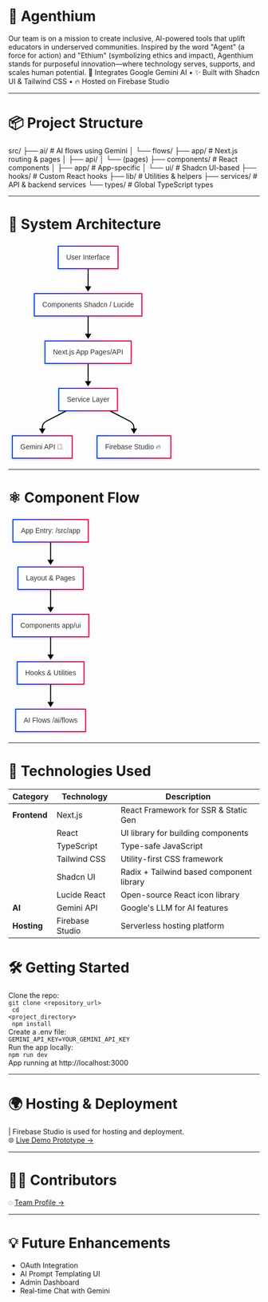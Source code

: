 # 🚀 Agenthium
Our team is on a mission to create inclusive, AI-powered tools that uplift educators in underserved communities. Inspired by the word "Agent" (a force for action) and "Ethium" (symbolizing ethics and impact), Agenthium stands for purposeful innovation—where technology serves, supports, and scales human potential.
🧠 Integrates Google Gemini AI • ✨ Built with Shadcn UI & Tailwind CSS • 🔥 Hosted on Firebase Studio

<hr/>

# 📦 Project Structure

src/
├── ai/             # AI flows using Gemini
│   └── flows/
├── app/            # Next.js routing & pages
│   ├── api/
│   └── (pages)
├── components/     # React components
│   ├── app/        # App-specific
│   └── ui/         # Shadcn UI-based
├── hooks/          # Custom React hooks
├── lib/            # Utilities & helpers
├── services/       # API & backend services
└── types/          # Global TypeScript types

<hr/>

# 🧠 System Architecture

<svg id="export-svg" width="100%" xmlns="http://www.w3.org/2000/svg" class="flowchart" style="max-width: 333.8671875px;" viewBox="0 0 333.8671875 441" role="graphics-document document" aria-roledescription="flowchart-v2"><style xmlns="http://www.w3.org/1999/xhtml">@import url("https://cdnjs.cloudflare.com/ajax/libs/font-awesome/6.2.0/css/all.min.css"); p {margin: 0;}</style><style>#export-svg{font-family:arial,sans-serif;font-size:14px;fill:#333;}@keyframes edge-animation-frame{from{stroke-dashoffset:0;}}@keyframes dash{to{stroke-dashoffset:0;}}#export-svg .edge-animation-slow{stroke-dasharray:9,5!important;stroke-dashoffset:900;animation:dash 50s linear infinite;stroke-linecap:round;}#export-svg .edge-animation-fast{stroke-dasharray:9,5!important;stroke-dashoffset:900;animation:dash 20s linear infinite;stroke-linecap:round;}#export-svg .error-icon{fill:#ffffff;}#export-svg .error-text{fill:#000000;stroke:#000000;}#export-svg .edge-thickness-normal{stroke-width:2px;}#export-svg .edge-thickness-thick{stroke-width:3.5px;}#export-svg .edge-pattern-solid{stroke-dasharray:0;}#export-svg .edge-thickness-invisible{stroke-width:0;fill:none;}#export-svg .edge-pattern-dashed{stroke-dasharray:3;}#export-svg .edge-pattern-dotted{stroke-dasharray:2;}#export-svg .marker{fill:#000000;stroke:#000000;}#export-svg .marker.cross{stroke:#000000;}#export-svg svg{font-family:arial,sans-serif;font-size:14px;}#export-svg p{margin:0;}#export-svg .label{font-family:arial,sans-serif;color:#333;}#export-svg .cluster-label text{fill:#000000;}#export-svg .cluster-label span{color:#000000;}#export-svg .cluster-label span p{background-color:transparent;}#export-svg .label text,#export-svg span{fill:#333;color:#333;}#export-svg .node rect,#export-svg .node circle,#export-svg .node ellipse,#export-svg .node polygon,#export-svg .node path{fill:#ffffff;stroke:#000000;stroke-width:2px;}#export-svg .rough-node .label text,#export-svg .node .label text,#export-svg .image-shape .label,#export-svg .icon-shape .label{text-anchor:middle;}#export-svg .node .katex path{fill:#000;stroke:#000;stroke-width:1px;}#export-svg .rough-node .label,#export-svg .node .label,#export-svg .image-shape .label,#export-svg .icon-shape .label{text-align:center;}#export-svg .node.clickable{cursor:pointer;}#export-svg .root .anchor path{fill:#000000!important;stroke-width:0;stroke:#000000;}#export-svg .arrowheadPath{fill:#000000;}#export-svg .edgePath .path{stroke:#000000;stroke-width:2px;}#export-svg .flowchart-link{stroke:#000000;fill:none;}#export-svg .edgeLabel{background-color:hsl(-120, 0%, 80%);text-align:center;}#export-svg .edgeLabel p{background-color:hsl(-120, 0%, 80%);}#export-svg .edgeLabel rect{opacity:0.5;background-color:hsl(-120, 0%, 80%);fill:hsl(-120, 0%, 80%);}#export-svg .labelBkg{background-color:rgba(204, 204, 204, 0.5);}#export-svg .cluster rect{fill:#ffffff;stroke:hsl(0, 0%, 90%);stroke-width:2px;}#export-svg .cluster text{fill:#000000;}#export-svg .cluster span{color:#000000;}#export-svg div.mermaidTooltip{position:absolute;text-align:center;max-width:200px;padding:2px;font-family:arial,sans-serif;font-size:12px;background:#ffffff;border:1px solid hsl(0, 0%, 90%);border-radius:2px;pointer-events:none;z-index:100;}#export-svg .flowchartTitleText{text-anchor:middle;font-size:18px;fill:#333;}#export-svg rect.text{fill:none;stroke-width:0;}#export-svg .icon-shape,#export-svg .image-shape{background-color:hsl(-120, 0%, 80%);text-align:center;}#export-svg .icon-shape p,#export-svg .image-shape p{background-color:hsl(-120, 0%, 80%);padding:2px;}#export-svg .icon-shape rect,#export-svg .image-shape rect{opacity:0.5;background-color:hsl(-120, 0%, 80%);fill:hsl(-120, 0%, 80%);}#export-svg .label-icon{display:inline-block;height:1em;overflow:visible;vertical-align:-0.125em;}#export-svg .node .label-icon path{fill:currentColor;stroke:revert;stroke-width:revert;}#export-svg .node .neo-node{stroke:#000000;}#export-svg [data-look="neo"].node rect,#export-svg [data-look="neo"].cluster rect,#export-svg [data-look="neo"].node polygon{stroke:url(#export-svg-gradient);filter:drop-shadow( 0px 1px 2px rgba(0, 0, 0, 0.25));}#export-svg [data-look="neo"].node path{stroke:url(#export-svg-gradient);stroke-width:2;}#export-svg [data-look="neo"].node .outer-path{filter:drop-shadow( 0px 1px 2px rgba(0, 0, 0, 0.25));}#export-svg [data-look="neo"].node .neo-line path{stroke:#000000;filter:none;}#export-svg [data-look="neo"].node circle{stroke:url(#export-svg-gradient);filter:drop-shadow( 0px 1px 2px rgba(0, 0, 0, 0.25));}#export-svg [data-look="neo"].node circle .state-start{fill:#000000;}#export-svg [data-look="neo"].statediagram-cluster rect{fill:#ffffff;stroke:url(#export-svg-gradient);stroke-width:2;}#export-svg [data-look="neo"].icon-shape .icon{fill:url(#export-svg-gradient);filter:drop-shadow( 0px 1px 2px rgba(0, 0, 0, 0.25));}#export-svg [data-look="neo"].icon-shape .icon-neo path{stroke:url(#export-svg-gradient);filter:drop-shadow( 0px 1px 2px rgba(0, 0, 0, 0.25));}#export-svg :root{--mermaid-font-family:"trebuchet ms",verdana,arial,sans-serif;}</style><g><marker id="export-svg_flowchart-v2-pointEnd" class="marker flowchart-v2" viewBox="0 0 11.5 14" refX="7.75" refY="7" markerUnits="userSpaceOnUse" markerWidth="10.5" markerHeight="14" orient="auto"><path d="M 0 0 L 11.5 7 L 0 14 z" class="arrowMarkerPath" style="stroke-width: 0; stroke-dasharray: 1, 0;"/></marker><marker id="export-svg_flowchart-v2-pointStart" class="marker flowchart-v2" viewBox="0 0 11.5 14" refX="4" refY="7" markerUnits="userSpaceOnUse" markerWidth="11.5" markerHeight="14" orient="auto"><polygon points="0,7 11.5,14 11.5,0" class="arrowMarkerPath" style="stroke-width: 0; stroke-dasharray: 1, 0;"/></marker><marker id="export-svg_flowchart-v2-pointEnd-margin" class="marker flowchart-v2" viewBox="0 0 11.5 14" refX="11.5" refY="7" markerUnits="userSpaceOnUse" markerWidth="10.5" markerHeight="14" orient="auto"><path d="M 0 0 L 11.5 7 L 0 14 z" class="arrowMarkerPath" style="stroke-width: 0; stroke-dasharray: 1, 0;"/></marker><marker id="export-svg_flowchart-v2-pointStart-margin" class="marker flowchart-v2" viewBox="0 0 11.5 14" refX="1" refY="7" markerUnits="userSpaceOnUse" markerWidth="11.5" markerHeight="14" orient="auto"><polygon points="0,7 11.5,14 11.5,0" class="arrowMarkerPath" style="stroke-width: 0; stroke-dasharray: 1, 0;"/></marker><marker id="export-svg_flowchart-v2-circleEnd" class="marker flowchart-v2" viewBox="0 0 10 10" refY="5" refX="10.75" markerUnits="userSpaceOnUse" markerWidth="14" markerHeight="14" orient="auto"><circle cx="5" cy="5" r="5" class="arrowMarkerPath" style="stroke-width: 0; stroke-dasharray: 1, 0;"/></marker><marker id="export-svg_flowchart-v2-circleStart" class="marker flowchart-v2" viewBox="0 0 10 10" refX="0" refY="5" markerUnits="userSpaceOnUse" markerWidth="14" markerHeight="14" orient="auto"><circle cx="5" cy="5" r="5" class="arrowMarkerPath" style="stroke-width: 0; stroke-dasharray: 1, 0;"/></marker><marker id="export-svg_flowchart-v2-circleEnd-margin" class="marker flowchart-v2" viewBox="0 0 10 10" refY="5" refX="12.25" markerUnits="userSpaceOnUse" markerWidth="14" markerHeight="14" orient="auto"><circle cx="5" cy="5" r="5" class="arrowMarkerPath" style="stroke-width: 0; stroke-dasharray: 1, 0;"/></marker><marker id="export-svg_flowchart-v2-circleStart-margin" class="marker flowchart-v2" viewBox="0 0 10 10" refX="-2" refY="5" markerUnits="userSpaceOnUse" markerWidth="14" markerHeight="14" orient="auto"><circle cx="5" cy="5" r="5" class="arrowMarkerPath" style="stroke-width: 0; stroke-dasharray: 1, 0;"/></marker><marker id="export-svg_flowchart-v2-crossEnd" class="marker cross flowchart-v2" viewBox="0 0 15 15" refX="17.7" refY="7.5" markerUnits="userSpaceOnUse" markerWidth="12" markerHeight="12" orient="auto"><path d="M 1,1 L 14,14 M 1,14 L 14,1" class="arrowMarkerPath" style="stroke-width: 2.5;"/></marker><marker id="export-svg_flowchart-v2-crossStart" class="marker cross flowchart-v2" viewBox="0 0 15 15" refX="-3.5" refY="7.5" markerUnits="userSpaceOnUse" markerWidth="12" markerHeight="12" orient="auto"><path d="M 1,1 L 14,14 M 1,14 L 14,1" class="arrowMarkerPath" style="stroke-width: 2.5; stroke-dasharray: 1, 0;"/></marker><marker id="export-svg_flowchart-v2-crossEnd-margin" class="marker cross flowchart-v2" viewBox="0 0 15 15" refX="17.7" refY="7.5" markerUnits="userSpaceOnUse" markerWidth="12" markerHeight="12" orient="auto"><path d="M 1,1 L 14,14 M 1,14 L 14,1" class="arrowMarkerPath" style="stroke-width: 2.5;"/></marker><marker id="export-svg_flowchart-v2-crossStart-margin" class="marker cross flowchart-v2" viewBox="0 0 15 15" refX="-3.5" refY="7.5" markerUnits="userSpaceOnUse" markerWidth="12" markerHeight="12" orient="auto"><path d="M 1,1 L 14,14 M 1,14 L 14,1" class="arrowMarkerPath" style="stroke-width: 2.5; stroke-dasharray: 1, 0;"/></marker><g class="root"><g class="clusters"/><g class="edgePaths"><path d="M159.927734375,53L159.927734375,78L159.927734375,99" id="L_User_UI_0" class="edge-thickness-normal edge-pattern-solid edge-thickness-normal edge-pattern-solid flowchart-link" style="stroke-dasharray: 0 0 37 9; stroke-dashoffset: 0;;" data-edge="true" data-et="edge" data-id="L_User_UI_0" data-points="W3sieCI6MTU5LjkyNzczNDM3NSwieSI6NTN9LHsieCI6MTU5LjkyNzczNDM3NSwieSI6Nzh9LHsieCI6MTU5LjkyNzczNDM3NSwieSI6MTAzfV0=" marker-end="url(#export-svg_flowchart-v2-pointEnd-margin)"/><path d="M159.927734375,148L159.927734375,173L159.927734375,194" id="L_UI_App_0" class="edge-thickness-normal edge-pattern-solid edge-thickness-normal edge-pattern-solid flowchart-link" style="stroke-dasharray: 0 0 37 9; stroke-dashoffset: 0;;" data-edge="true" data-et="edge" data-id="L_UI_App_0" data-points="W3sieCI6MTU5LjkyNzczNDM3NSwieSI6MTQ4fSx7IngiOjE1OS45Mjc3MzQzNzUsInkiOjE3M30seyJ4IjoxNTkuOTI3NzM0Mzc1LCJ5IjoxOTh9XQ==" marker-end="url(#export-svg_flowchart-v2-pointEnd-margin)"/><path d="M159.927734375,243L159.927734375,268L159.927734375,289" id="L_App_Services_0" class="edge-thickness-normal edge-pattern-solid edge-thickness-normal edge-pattern-solid flowchart-link" style="stroke-dasharray: 0 0 37 9; stroke-dashoffset: 0;;" data-edge="true" data-et="edge" data-id="L_App_Services_0" data-points="W3sieCI6MTU5LjkyNzczNDM3NSwieSI6MjQzfSx7IngiOjE1OS45Mjc3MzQzNzUsInkiOjI2OH0seyJ4IjoxNTkuOTI3NzM0Mzc1LCJ5IjoyOTN9XQ==" marker-end="url(#export-svg_flowchart-v2-pointEnd-margin)"/><path d="M116.36451480263159,338L76.50171229060552,358.58876881288836Q67.9609375,363 67.9609375,372.6126892496319L67.9609375,384" id="L_Services_Gemini_0" class="edge-thickness-normal edge-pattern-solid edge-thickness-normal edge-pattern-solid flowchart-link" style="stroke-dasharray: 0 0 64.63804626464844 9; stroke-dashoffset: 0;;" data-edge="true" data-et="edge" data-id="L_Services_Gemini_0" data-points="W3sieCI6MTE2LjM2NDUxNDgwMjYzMTU5LCJ5IjozMzh9LHsieCI6NjcuOTYwOTM3NSwieSI6MzYzfSx7IngiOjY3Ljk2MDkzNzUsInkiOjM4OH1d" marker-end="url(#export-svg_flowchart-v2-pointEnd-margin)"/><path d="M203.4909539473684,338L243.35375645939448,358.58876881288836Q251.89453125,363 251.89453125,372.6126892496319L251.89453125,384" id="L_Services_Firebase_0" class="edge-thickness-normal edge-pattern-solid edge-thickness-normal edge-pattern-solid flowchart-link" style="stroke-dasharray: 0 0 64.6380386352539 9; stroke-dashoffset: 0;;" data-edge="true" data-et="edge" data-id="L_Services_Firebase_0" data-points="W3sieCI6MjAzLjQ5MDk1Mzk0NzM2ODQsInkiOjMzOH0seyJ4IjoyNTEuODk0NTMxMjUsInkiOjM2M30seyJ4IjoyNTEuODk0NTMxMjUsInkiOjM4OH1d" marker-end="url(#export-svg_flowchart-v2-pointEnd-margin)"/></g><g class="edgeLabels"><g class="edgeLabel"><g class="label" data-id="L_User_UI_0" transform="translate(0, 0)"><foreignObject width="0" height="0"><div style="display: table-cell; white-space: normal; line-height: 1.5; max-width: 200px; text-align: center;" xmlns="http://www.w3.org/1999/xhtml" class="labelBkg"><span class="edgeLabel"></span></div></foreignObject></g></g><g class="edgeLabel"><g class="label" data-id="L_UI_App_0" transform="translate(0, 0)"><foreignObject width="0" height="0"><div style="display: table-cell; white-space: normal; line-height: 1.5; max-width: 200px; text-align: center;" xmlns="http://www.w3.org/1999/xhtml" class="labelBkg"><span class="edgeLabel"></span></div></foreignObject></g></g><g class="edgeLabel"><g class="label" data-id="L_App_Services_0" transform="translate(0, 0)"><foreignObject width="0" height="0"><div style="display: table-cell; white-space: normal; line-height: 1.5; max-width: 200px; text-align: center;" xmlns="http://www.w3.org/1999/xhtml" class="labelBkg"><span class="edgeLabel"></span></div></foreignObject></g></g><g class="edgeLabel"><g class="label" data-id="L_Services_Gemini_0" transform="translate(0, 0)"><foreignObject width="0" height="0"><div style="display: table-cell; white-space: normal; line-height: 1.5; max-width: 200px; text-align: center;" xmlns="http://www.w3.org/1999/xhtml" class="labelBkg"><span class="edgeLabel"></span></div></foreignObject></g></g><g class="edgeLabel"><g class="label" data-id="L_Services_Firebase_0" transform="translate(0, 0)"><foreignObject width="0" height="0"><div style="display: table-cell; white-space: normal; line-height: 1.5; max-width: 200px; text-align: center;" xmlns="http://www.w3.org/1999/xhtml" class="labelBkg"><span class="edgeLabel"></span></div></foreignObject></g></g></g><g class="nodes"><g class="node default" id="flowchart-User-0" data-id="User" data-node="true" data-et="node" data-look="neo" transform="translate(159.927734375, 30.5)"><rect class="basic label-container" style="" data-id="User" x="-59.96484375" y="-22.5" width="119.9296875" height="45" stroke="url(#gradient)"/><g class="label" style="" transform="translate(-43.96484375, -10.5)"><rect/><foreignObject width="87.9296875" height="21"><div style="display: table-cell; white-space: normal; line-height: 1.5; max-width: 200px; text-align: center;" xmlns="http://www.w3.org/1999/xhtml"><span class="nodeLabel"><p>User Interface</p></span></div></foreignObject></g></g><g class="node default" id="flowchart-UI-1" data-id="UI" data-node="true" data-et="node" data-look="neo" transform="translate(159.927734375, 125.5)"><rect class="basic label-container" style="" data-id="UI" x="-107.83984375" y="-22.5" width="215.6796875" height="45" stroke="url(#gradient)"/><g class="label" style="" transform="translate(-91.83984375, -10.5)"><rect/><foreignObject width="183.6796875" height="21"><div style="display: table-cell; white-space: normal; line-height: 1.5; max-width: 200px; text-align: center;" xmlns="http://www.w3.org/1999/xhtml"><span class="nodeLabel"><p>Components Shadcn / Lucide</p></span></div></foreignObject></g></g><g class="node default" id="flowchart-App-3" data-id="App" data-node="true" data-et="node" data-look="neo" transform="translate(159.927734375, 220.5)"><rect class="basic label-container" style="" data-id="App" x="-86.4296875" y="-22.5" width="172.859375" height="45" stroke="url(#gradient)"/><g class="label" style="" transform="translate(-70.4296875, -10.5)"><rect/><foreignObject width="140.859375" height="21"><div style="display: table-cell; white-space: normal; line-height: 1.5; max-width: 200px; text-align: center;" xmlns="http://www.w3.org/1999/xhtml"><span class="nodeLabel"><p>Next.js App Pages/API</p></span></div></foreignObject></g></g><g class="node default" id="flowchart-Services-5" data-id="Services" data-node="true" data-et="node" data-look="neo" transform="translate(159.927734375, 315.5)"><rect class="basic label-container" style="" data-id="Services" x="-58.796875" y="-22.5" width="117.59375" height="45" stroke="url(#gradient)"/><g class="label" style="" transform="translate(-42.796875, -10.5)"><rect/><foreignObject width="85.59375" height="21"><div style="display: table-cell; white-space: normal; line-height: 1.5; max-width: 200px; text-align: center;" xmlns="http://www.w3.org/1999/xhtml"><span class="nodeLabel"><p>Service Layer</p></span></div></foreignObject></g></g><g class="node default" id="flowchart-Gemini-7" data-id="Gemini" data-node="true" data-et="node" data-look="neo" transform="translate(67.9609375, 410.5)"><rect class="basic label-container" style="" data-id="Gemini" x="-59.9609375" y="-22.5" width="119.921875" height="45" stroke="url(#gradient)"/><g class="label" style="" transform="translate(-43.9609375, -10.5)"><rect/><foreignObject width="87.921875" height="21"><div style="display: table-cell; white-space: normal; line-height: 1.5; max-width: 200px; text-align: center;" xmlns="http://www.w3.org/1999/xhtml"><span class="nodeLabel"><p>Gemini API 🔑</p></span></div></foreignObject></g></g><g class="node default" id="flowchart-Firebase-8" data-id="Firebase" data-node="true" data-et="node" data-look="neo" transform="translate(251.89453125, 410.5)"><rect class="basic label-container" style="" data-id="Firebase" x="-73.97265625" y="-22.5" width="147.9453125" height="45" stroke="url(#gradient)"/><g class="label" style="" transform="translate(-57.97265625, -10.5)"><rect/><foreignObject width="115.9453125" height="21"><div style="display: table-cell; white-space: normal; line-height: 1.5; max-width: 200px; text-align: center;" xmlns="http://www.w3.org/1999/xhtml"><span class="nodeLabel"><p>Firebase Studio 🔥</p></span></div></foreignObject></g></g></g></g></g><defs><filter id="drop-shadow" height="130%" width="130%"><feDropShadow dx="4" dy="4" stdDeviation="0" flood-opacity="0.06" flood-color="#000000"/></filter></defs><defs><filter id="drop-shadow-small" height="150%" width="150%"><feDropShadow dx="2" dy="2" stdDeviation="0" flood-opacity="0.06" flood-color="#000000"/></filter></defs><linearGradient id="export-svg-gradient" gradientUnits="objectBoundingBox" x1="0%" y1="0%" x2="100%" y2="0%"><stop offset="0%" stop-color="#0042eb" stop-opacity="1"/><stop offset="100%" stop-color="#eb0042" stop-opacity="1"/></linearGradient></svg>

<hr/>

# ⚛️ Component Flow

<svg id="export-svg" width="100%" xmlns="http://www.w3.org/2000/svg" class="flowchart" style="max-width: 169.4140625px;" viewBox="0 0 169.4140625 441" role="graphics-document document" aria-roledescription="flowchart-v2"><style xmlns="http://www.w3.org/1999/xhtml">@import url("https://cdnjs.cloudflare.com/ajax/libs/font-awesome/6.2.0/css/all.min.css"); p {margin: 0;}</style><style>#export-svg{font-family:arial,sans-serif;font-size:14px;fill:#333;}@keyframes edge-animation-frame{from{stroke-dashoffset:0;}}@keyframes dash{to{stroke-dashoffset:0;}}#export-svg .edge-animation-slow{stroke-dasharray:9,5!important;stroke-dashoffset:900;animation:dash 50s linear infinite;stroke-linecap:round;}#export-svg .edge-animation-fast{stroke-dasharray:9,5!important;stroke-dashoffset:900;animation:dash 20s linear infinite;stroke-linecap:round;}#export-svg .error-icon{fill:#ffffff;}#export-svg .error-text{fill:#000000;stroke:#000000;}#export-svg .edge-thickness-normal{stroke-width:2px;}#export-svg .edge-thickness-thick{stroke-width:3.5px;}#export-svg .edge-pattern-solid{stroke-dasharray:0;}#export-svg .edge-thickness-invisible{stroke-width:0;fill:none;}#export-svg .edge-pattern-dashed{stroke-dasharray:3;}#export-svg .edge-pattern-dotted{stroke-dasharray:2;}#export-svg .marker{fill:#000000;stroke:#000000;}#export-svg .marker.cross{stroke:#000000;}#export-svg svg{font-family:arial,sans-serif;font-size:14px;}#export-svg p{margin:0;}#export-svg .label{font-family:arial,sans-serif;color:#333;}#export-svg .cluster-label text{fill:#000000;}#export-svg .cluster-label span{color:#000000;}#export-svg .cluster-label span p{background-color:transparent;}#export-svg .label text,#export-svg span{fill:#333;color:#333;}#export-svg .node rect,#export-svg .node circle,#export-svg .node ellipse,#export-svg .node polygon,#export-svg .node path{fill:#ffffff;stroke:#000000;stroke-width:2px;}#export-svg .rough-node .label text,#export-svg .node .label text,#export-svg .image-shape .label,#export-svg .icon-shape .label{text-anchor:middle;}#export-svg .node .katex path{fill:#000;stroke:#000;stroke-width:1px;}#export-svg .rough-node .label,#export-svg .node .label,#export-svg .image-shape .label,#export-svg .icon-shape .label{text-align:center;}#export-svg .node.clickable{cursor:pointer;}#export-svg .root .anchor path{fill:#000000!important;stroke-width:0;stroke:#000000;}#export-svg .arrowheadPath{fill:#000000;}#export-svg .edgePath .path{stroke:#000000;stroke-width:2px;}#export-svg .flowchart-link{stroke:#000000;fill:none;}#export-svg .edgeLabel{background-color:hsl(-120, 0%, 80%);text-align:center;}#export-svg .edgeLabel p{background-color:hsl(-120, 0%, 80%);}#export-svg .edgeLabel rect{opacity:0.5;background-color:hsl(-120, 0%, 80%);fill:hsl(-120, 0%, 80%);}#export-svg .labelBkg{background-color:rgba(204, 204, 204, 0.5);}#export-svg .cluster rect{fill:#ffffff;stroke:hsl(0, 0%, 90%);stroke-width:2px;}#export-svg .cluster text{fill:#000000;}#export-svg .cluster span{color:#000000;}#export-svg div.mermaidTooltip{position:absolute;text-align:center;max-width:200px;padding:2px;font-family:arial,sans-serif;font-size:12px;background:#ffffff;border:1px solid hsl(0, 0%, 90%);border-radius:2px;pointer-events:none;z-index:100;}#export-svg .flowchartTitleText{text-anchor:middle;font-size:18px;fill:#333;}#export-svg rect.text{fill:none;stroke-width:0;}#export-svg .icon-shape,#export-svg .image-shape{background-color:hsl(-120, 0%, 80%);text-align:center;}#export-svg .icon-shape p,#export-svg .image-shape p{background-color:hsl(-120, 0%, 80%);padding:2px;}#export-svg .icon-shape rect,#export-svg .image-shape rect{opacity:0.5;background-color:hsl(-120, 0%, 80%);fill:hsl(-120, 0%, 80%);}#export-svg .label-icon{display:inline-block;height:1em;overflow:visible;vertical-align:-0.125em;}#export-svg .node .label-icon path{fill:currentColor;stroke:revert;stroke-width:revert;}#export-svg .node .neo-node{stroke:#000000;}#export-svg [data-look="neo"].node rect,#export-svg [data-look="neo"].cluster rect,#export-svg [data-look="neo"].node polygon{stroke:url(#export-svg-gradient);filter:drop-shadow( 0px 1px 2px rgba(0, 0, 0, 0.25));}#export-svg [data-look="neo"].node path{stroke:url(#export-svg-gradient);stroke-width:2;}#export-svg [data-look="neo"].node .outer-path{filter:drop-shadow( 0px 1px 2px rgba(0, 0, 0, 0.25));}#export-svg [data-look="neo"].node .neo-line path{stroke:#000000;filter:none;}#export-svg [data-look="neo"].node circle{stroke:url(#export-svg-gradient);filter:drop-shadow( 0px 1px 2px rgba(0, 0, 0, 0.25));}#export-svg [data-look="neo"].node circle .state-start{fill:#000000;}#export-svg [data-look="neo"].statediagram-cluster rect{fill:#ffffff;stroke:url(#export-svg-gradient);stroke-width:2;}#export-svg [data-look="neo"].icon-shape .icon{fill:url(#export-svg-gradient);filter:drop-shadow( 0px 1px 2px rgba(0, 0, 0, 0.25));}#export-svg [data-look="neo"].icon-shape .icon-neo path{stroke:url(#export-svg-gradient);filter:drop-shadow( 0px 1px 2px rgba(0, 0, 0, 0.25));}#export-svg :root{--mermaid-font-family:"trebuchet ms",verdana,arial,sans-serif;}</style><g><marker id="export-svg_flowchart-v2-pointEnd" class="marker flowchart-v2" viewBox="0 0 11.5 14" refX="7.75" refY="7" markerUnits="userSpaceOnUse" markerWidth="10.5" markerHeight="14" orient="auto"><path d="M 0 0 L 11.5 7 L 0 14 z" class="arrowMarkerPath" style="stroke-width: 0; stroke-dasharray: 1, 0;"/></marker><marker id="export-svg_flowchart-v2-pointStart" class="marker flowchart-v2" viewBox="0 0 11.5 14" refX="4" refY="7" markerUnits="userSpaceOnUse" markerWidth="11.5" markerHeight="14" orient="auto"><polygon points="0,7 11.5,14 11.5,0" class="arrowMarkerPath" style="stroke-width: 0; stroke-dasharray: 1, 0;"/></marker><marker id="export-svg_flowchart-v2-pointEnd-margin" class="marker flowchart-v2" viewBox="0 0 11.5 14" refX="11.5" refY="7" markerUnits="userSpaceOnUse" markerWidth="10.5" markerHeight="14" orient="auto"><path d="M 0 0 L 11.5 7 L 0 14 z" class="arrowMarkerPath" style="stroke-width: 0; stroke-dasharray: 1, 0;"/></marker><marker id="export-svg_flowchart-v2-pointStart-margin" class="marker flowchart-v2" viewBox="0 0 11.5 14" refX="1" refY="7" markerUnits="userSpaceOnUse" markerWidth="11.5" markerHeight="14" orient="auto"><polygon points="0,7 11.5,14 11.5,0" class="arrowMarkerPath" style="stroke-width: 0; stroke-dasharray: 1, 0;"/></marker><marker id="export-svg_flowchart-v2-circleEnd" class="marker flowchart-v2" viewBox="0 0 10 10" refY="5" refX="10.75" markerUnits="userSpaceOnUse" markerWidth="14" markerHeight="14" orient="auto"><circle cx="5" cy="5" r="5" class="arrowMarkerPath" style="stroke-width: 0; stroke-dasharray: 1, 0;"/></marker><marker id="export-svg_flowchart-v2-circleStart" class="marker flowchart-v2" viewBox="0 0 10 10" refX="0" refY="5" markerUnits="userSpaceOnUse" markerWidth="14" markerHeight="14" orient="auto"><circle cx="5" cy="5" r="5" class="arrowMarkerPath" style="stroke-width: 0; stroke-dasharray: 1, 0;"/></marker><marker id="export-svg_flowchart-v2-circleEnd-margin" class="marker flowchart-v2" viewBox="0 0 10 10" refY="5" refX="12.25" markerUnits="userSpaceOnUse" markerWidth="14" markerHeight="14" orient="auto"><circle cx="5" cy="5" r="5" class="arrowMarkerPath" style="stroke-width: 0; stroke-dasharray: 1, 0;"/></marker><marker id="export-svg_flowchart-v2-circleStart-margin" class="marker flowchart-v2" viewBox="0 0 10 10" refX="-2" refY="5" markerUnits="userSpaceOnUse" markerWidth="14" markerHeight="14" orient="auto"><circle cx="5" cy="5" r="5" class="arrowMarkerPath" style="stroke-width: 0; stroke-dasharray: 1, 0;"/></marker><marker id="export-svg_flowchart-v2-crossEnd" class="marker cross flowchart-v2" viewBox="0 0 15 15" refX="17.7" refY="7.5" markerUnits="userSpaceOnUse" markerWidth="12" markerHeight="12" orient="auto"><path d="M 1,1 L 14,14 M 1,14 L 14,1" class="arrowMarkerPath" style="stroke-width: 2.5;"/></marker><marker id="export-svg_flowchart-v2-crossStart" class="marker cross flowchart-v2" viewBox="0 0 15 15" refX="-3.5" refY="7.5" markerUnits="userSpaceOnUse" markerWidth="12" markerHeight="12" orient="auto"><path d="M 1,1 L 14,14 M 1,14 L 14,1" class="arrowMarkerPath" style="stroke-width: 2.5; stroke-dasharray: 1, 0;"/></marker><marker id="export-svg_flowchart-v2-crossEnd-margin" class="marker cross flowchart-v2" viewBox="0 0 15 15" refX="17.7" refY="7.5" markerUnits="userSpaceOnUse" markerWidth="12" markerHeight="12" orient="auto"><path d="M 1,1 L 14,14 M 1,14 L 14,1" class="arrowMarkerPath" style="stroke-width: 2.5;"/></marker><marker id="export-svg_flowchart-v2-crossStart-margin" class="marker cross flowchart-v2" viewBox="0 0 15 15" refX="-3.5" refY="7.5" markerUnits="userSpaceOnUse" markerWidth="12" markerHeight="12" orient="auto"><path d="M 1,1 L 14,14 M 1,14 L 14,1" class="arrowMarkerPath" style="stroke-width: 2.5; stroke-dasharray: 1, 0;"/></marker><g class="root"><g class="clusters"/><g class="edgePaths"><path d="M84.70703125,53L84.70703125,78L84.70703125,99" id="L_A_B_0" class="edge-thickness-normal edge-pattern-solid edge-thickness-normal edge-pattern-solid flowchart-link" style="stroke-dasharray: 0 0 37 9; stroke-dashoffset: 0;;" data-edge="true" data-et="edge" data-id="L_A_B_0" data-points="W3sieCI6ODQuNzA3MDMxMjUsInkiOjUzfSx7IngiOjg0LjcwNzAzMTI1LCJ5Ijo3OH0seyJ4Ijo4NC43MDcwMzEyNSwieSI6MTAzfV0=" marker-end="url(#export-svg_flowchart-v2-pointEnd-margin)"/><path d="M84.70703125,148L84.70703125,173L84.70703125,194" id="L_B_C_0" class="edge-thickness-normal edge-pattern-solid edge-thickness-normal edge-pattern-solid flowchart-link" style="stroke-dasharray: 0 0 37 9; stroke-dashoffset: 0;;" data-edge="true" data-et="edge" data-id="L_B_C_0" data-points="W3sieCI6ODQuNzA3MDMxMjUsInkiOjE0OH0seyJ4Ijo4NC43MDcwMzEyNSwieSI6MTczfSx7IngiOjg0LjcwNzAzMTI1LCJ5IjoxOTh9XQ==" marker-end="url(#export-svg_flowchart-v2-pointEnd-margin)"/><path d="M84.70703125,243L84.70703125,268L84.70703125,289" id="L_C_D_0" class="edge-thickness-normal edge-pattern-solid edge-thickness-normal edge-pattern-solid flowchart-link" style="stroke-dasharray: 0 0 37 9; stroke-dashoffset: 0;;" data-edge="true" data-et="edge" data-id="L_C_D_0" data-points="W3sieCI6ODQuNzA3MDMxMjUsInkiOjI0M30seyJ4Ijo4NC43MDcwMzEyNSwieSI6MjY4fSx7IngiOjg0LjcwNzAzMTI1LCJ5IjoyOTN9XQ==" marker-end="url(#export-svg_flowchart-v2-pointEnd-margin)"/><path d="M84.70703125,338L84.70703125,363L84.70703125,384" id="L_D_E_0" class="edge-thickness-normal edge-pattern-solid edge-thickness-normal edge-pattern-solid flowchart-link" style="stroke-dasharray: 0 0 37 9; stroke-dashoffset: 0;;" data-edge="true" data-et="edge" data-id="L_D_E_0" data-points="W3sieCI6ODQuNzA3MDMxMjUsInkiOjMzOH0seyJ4Ijo4NC43MDcwMzEyNSwieSI6MzYzfSx7IngiOjg0LjcwNzAzMTI1LCJ5IjozODh9XQ==" marker-end="url(#export-svg_flowchart-v2-pointEnd-margin)"/></g><g class="edgeLabels"><g class="edgeLabel"><g class="label" data-id="L_A_B_0" transform="translate(0, 0)"><foreignObject width="0" height="0"><div style="display: table-cell; white-space: normal; line-height: 1.5; max-width: 200px; text-align: center;" xmlns="http://www.w3.org/1999/xhtml" class="labelBkg"><span class="edgeLabel"></span></div></foreignObject></g></g><g class="edgeLabel"><g class="label" data-id="L_B_C_0" transform="translate(0, 0)"><foreignObject width="0" height="0"><div style="display: table-cell; white-space: normal; line-height: 1.5; max-width: 200px; text-align: center;" xmlns="http://www.w3.org/1999/xhtml" class="labelBkg"><span class="edgeLabel"></span></div></foreignObject></g></g><g class="edgeLabel"><g class="label" data-id="L_C_D_0" transform="translate(0, 0)"><foreignObject width="0" height="0"><div style="display: table-cell; white-space: normal; line-height: 1.5; max-width: 200px; text-align: center;" xmlns="http://www.w3.org/1999/xhtml" class="labelBkg"><span class="edgeLabel"></span></div></foreignObject></g></g><g class="edgeLabel"><g class="label" data-id="L_D_E_0" transform="translate(0, 0)"><foreignObject width="0" height="0"><div style="display: table-cell; white-space: normal; line-height: 1.5; max-width: 200px; text-align: center;" xmlns="http://www.w3.org/1999/xhtml" class="labelBkg"><span class="edgeLabel"></span></div></foreignObject></g></g></g><g class="nodes"><g class="node default" id="flowchart-A-0" data-id="A" data-node="true" data-et="node" data-look="neo" transform="translate(84.70703125, 30.5)"><rect class="basic label-container" style="" data-id="A" x="-75.52734375" y="-22.5" width="151.0546875" height="45" stroke="url(#gradient)"/><g class="label" style="" transform="translate(-59.52734375, -10.5)"><rect/><foreignObject width="119.0546875" height="21"><div style="display: table-cell; white-space: normal; line-height: 1.5; max-width: 200px; text-align: center;" xmlns="http://www.w3.org/1999/xhtml"><span class="nodeLabel"><p>App Entry: /src/app</p></span></div></foreignObject></g></g><g class="node default" id="flowchart-B-1" data-id="B" data-node="true" data-et="node" data-look="neo" transform="translate(84.70703125, 125.5)"><rect class="basic label-container" style="" data-id="B" x="-65.42578125" y="-22.5" width="130.8515625" height="45" stroke="url(#gradient)"/><g class="label" style="" transform="translate(-49.42578125, -10.5)"><rect/><foreignObject width="98.8515625" height="21"><div style="display: table-cell; white-space: normal; line-height: 1.5; max-width: 200px; text-align: center;" xmlns="http://www.w3.org/1999/xhtml"><span class="nodeLabel"><p>Layout &amp; Pages</p></span></div></foreignObject></g></g><g class="node default" id="flowchart-C-3" data-id="C" data-node="true" data-et="node" data-look="neo" transform="translate(84.70703125, 220.5)"><rect class="basic label-container" style="" data-id="C" x="-76.70703125" y="-22.5" width="153.4140625" height="45" stroke="url(#gradient)"/><g class="label" style="" transform="translate(-60.70703125, -10.5)"><rect/><foreignObject width="121.4140625" height="21"><div style="display: table-cell; white-space: normal; line-height: 1.5; max-width: 200px; text-align: center;" xmlns="http://www.w3.org/1999/xhtml"><span class="nodeLabel"><p>Components app/ui</p></span></div></foreignObject></g></g><g class="node default" id="flowchart-D-5" data-id="D" data-node="true" data-et="node" data-look="neo" transform="translate(84.70703125, 315.5)"><rect class="basic label-container" style="" data-id="D" x="-66.9609375" y="-22.5" width="133.921875" height="45" stroke="url(#gradient)"/><g class="label" style="" transform="translate(-50.9609375, -10.5)"><rect/><foreignObject width="101.921875" height="21"><div style="display: table-cell; white-space: normal; line-height: 1.5; max-width: 200px; text-align: center;" xmlns="http://www.w3.org/1999/xhtml"><span class="nodeLabel"><p>Hooks &amp; Utilities</p></span></div></foreignObject></g></g><g class="node default" id="flowchart-E-7" data-id="E" data-node="true" data-et="node" data-look="neo" transform="translate(84.70703125, 410.5)"><rect class="basic label-container" style="" data-id="E" x="-70.0703125" y="-22.5" width="140.140625" height="45" stroke="url(#gradient)"/><g class="label" style="" transform="translate(-54.0703125, -10.5)"><rect/><foreignObject width="108.140625" height="21"><div style="display: table-cell; white-space: normal; line-height: 1.5; max-width: 200px; text-align: center;" xmlns="http://www.w3.org/1999/xhtml"><span class="nodeLabel"><p>AI Flows /ai/flows</p></span></div></foreignObject></g></g></g></g></g><defs><filter id="drop-shadow" height="130%" width="130%"><feDropShadow dx="4" dy="4" stdDeviation="0" flood-opacity="0.06" flood-color="#000000"/></filter></defs><defs><filter id="drop-shadow-small" height="150%" width="150%"><feDropShadow dx="2" dy="2" stdDeviation="0" flood-opacity="0.06" flood-color="#000000"/></filter></defs><linearGradient id="export-svg-gradient" gradientUnits="objectBoundingBox" x1="0%" y1="0%" x2="100%" y2="0%"><stop offset="0%" stop-color="#0042eb" stop-opacity="1"/><stop offset="100%" stop-color="#eb0042" stop-opacity="1"/></linearGradient></svg>

<hr/>

# 🧪 Technologies Used

| Category     | Technology      | Description                              |
| ------------ | --------------- | ---------------------------------------- |
| **Frontend** | Next.js         | React Framework for SSR & Static Gen     |
|              | React           | UI library for building components       |
|              | TypeScript      | Type-safe JavaScript                     |
|              | Tailwind CSS    | Utility-first CSS framework              |
|              | Shadcn UI       | Radix + Tailwind based component library |
|              | Lucide React    | Open-source React icon library           |
| **AI**       | Gemini API      | Google's LLM for AI features             |
| **Hosting**  | Firebase Studio | Serverless hosting platform              |

# 🛠️ Getting Started

Clone the repo:<br/>
<code>git clone <repository_url><br/>
cd <project_directory><br/>
npm install</code><br/>

Create a .env file:<br/>
<code>GEMINI_API_KEY=YOUR_GEMINI_API_KEY</code><br/>

Run the app locally:<br/>
<code>npm run dev</code><br/>

App running at http://localhost:3000

<hr/>

# 🌍 Hosting & Deployment
| Firebase Studio is used for hosting and deployment.

🌐 [Live Demo Prototype →](https://studio--edugenius-5vnki.us-central1.hosted.app/)

<hr/>

# 🧑‍💻 Contributors

◌ [Team Profile →](https://studio--edugenius-5vnki.us-central1.hosted.app/our-team)

<hr/>

# 💡 Future Enhancements

<ul>
    <li>OAuth Integration</li>
    <li>AI Prompt Templating UI</li>
    <li>Admin Dashboard</li>
    <li>Real-time Chat with Gemini</li>
</ul>